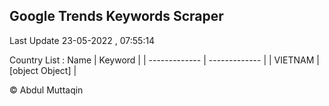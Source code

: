 

## Google Trends Keywords Scraper 
 
Last Update 23-05-2022 , 07:55:14

Country List :
 Name  | Keyword |
| ------------- | ------------- |
| VIETNAM | [object Object] |



© Abdul Muttaqin 
